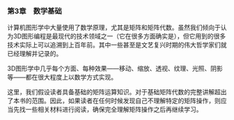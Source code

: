 ### 第3章　数学基础

计算机图形学中大量使用了数学原理，尤其是矩阵和矩阵代数。虽然我们倾向于认为3D图形编程是最现代的技术领域之一（它在很多方面确实是），但它用到的很多技术实际上可以追溯到上百年前。其中一些甚至是文艺复兴时期的伟大哲学家们就已经理解并记录的。

3D图形学中几乎每个方面、每种效果——移动、缩放、透视、纹理、光照、阴影等——都在很大程度上以数学方式实现。

这里，我们假设读者具备基础的矩阵运算知识。对于基础矩阵代数的完整讲解超出了本书的范围。因此，如果读者在任何时候发现自己不理解特定的矩阵操作，则应当先找一些相关材料进行阅读，确保完全理解矩阵操作之后再继续学习。

